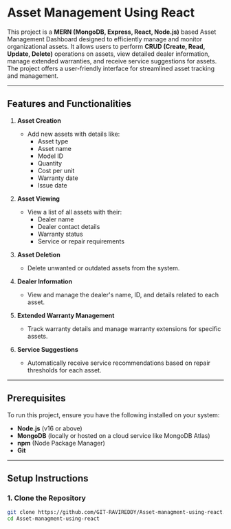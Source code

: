 # Asset Management Using React

This project is a **MERN (MongoDB, Express, React, Node.js)** based Asset Management Dashboard designed to efficiently manage and monitor organizational assets. It allows users to perform **CRUD (Create, Read, Update, Delete)** operations on assets, view detailed dealer information, manage extended warranties, and receive service suggestions for assets. The project offers a user-friendly interface for streamlined asset tracking and management.

---

## Features and Functionalities

1. **Asset Creation**
   - Add new assets with details like:
     - Asset type
     - Asset name
     - Model ID
     - Quantity
     - Cost per unit
     - Warranty date
     - Issue date

2. **Asset Viewing**
   - View a list of all assets with their:
     - Dealer name
     - Dealer contact details
     - Warranty status
     - Service or repair requirements

3. **Asset Deletion**
   - Delete unwanted or outdated assets from the system.

4. **Dealer Information**
   - View and manage the dealer's name, ID, and details related to each asset.

5. **Extended Warranty Management**
   - Track warranty details and manage warranty extensions for specific assets.

6. **Service Suggestions**
   - Automatically receive service recommendations based on repair thresholds for each asset.

---

## Prerequisites

To run this project, ensure you have the following installed on your system:
- **Node.js** (v16 or above)
- **MongoDB** (locally or hosted on a cloud service like MongoDB Atlas)
- **npm** (Node Package Manager)
- **Git**

---

## Setup Instructions

### 1. Clone the Repository
```bash
git clone https://github.com/GIT-RAVIREDDY/Asset-managment-using-react.git
cd Asset-managment-using-react

